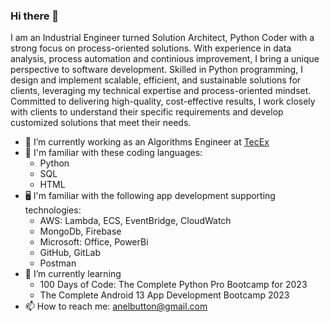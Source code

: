 ### Hi there 👋

<!--
**AButton90/AButton90** is a ✨ _special_ ✨ repository because its `README.md` (this file) appears on your GitHub profile.
-->

I am an Industrial Engineer turned Solution Architect, Python Coder with a strong focus on process-oriented solutions. With experience in data analysis, process automation and continious improvement, I bring a unique perspective to software development. Skilled in Python programming, I design and implement scalable, efficient, and sustainable solutions for clients, leveraging my technical expertise and process-oriented mindset. Committed to delivering high-quality, cost-effective results, I work closely with clients to understand their specific requirements and develop customized solutions that meet their needs.

- 🔭 I’m currently working as an Algorithms Engineer at [TecEx](https://tecex.com/)
- 📖 I'm familiar with these coding languages:
  - Python
  - SQL
  - HTML
- 🖥️ I'm familiar with the following app development supporting technologies:
  - AWS: Lambda, ECS, EventBridge, CloudWatch
  - MongoDb, Firebase
  - Microsoft: Office, PowerBi
  - GitHub, GitLab
  - Postman
- 🌱 I’m currently learning 
  - 100 Days of Code: The Complete Python Pro Bootcamp for 2023
  - The Complete Android 13 App Development Bootcamp 2023
- 📫 How to reach me: anelbutton@gmail.com


